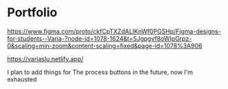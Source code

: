# Portfolio
https://www.figma.com/proto/ckfCpTXZdALIKnWf0PGSHp/Figma-designs-for-students--Varia-?node-id=1078-1624&t=5Jgpgvf8oWIpGrpz-0&scaling=min-zoom&content-scaling=fixed&page-id=1078%3A906

https://variaslu.netlify.app/

I plan to add things for The process buttons in the future, now I'm exhausted 
